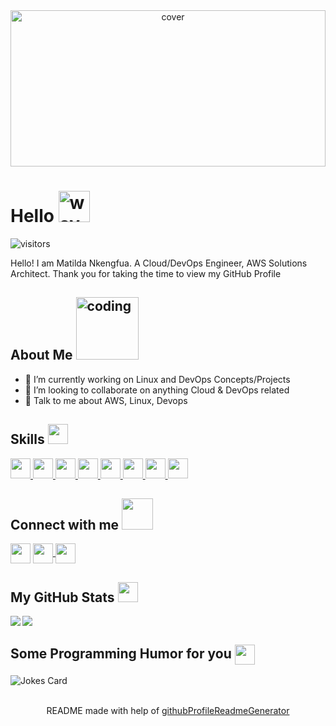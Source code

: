 <div align="center">
  <img width="100%" height="250px" src="https://vgroupinc.com/sites/vgroupinc.com/files/DevOps.jpg" alt="cover" />
</div>

<h1>Hello <img src="https://raw.githubusercontent.com/rahulbanerjee26/githubProfileReadmeGenerator/main/gifs/wave.gif" width="50px" height="50px" alt="wave"></h1>


<p align="center">
    
  
  
  
  ![visitors](https://visitor-badge.glitch.me/badge?page_id=Matilda-Nkengfua.Matilda-Nkengfua)
  
  
</p>

<div size="20px">
  Hello! I am Matilda Nkengfua. A Cloud/DevOps Engineer, AWS Solutions Architect. Thank you for taking the time to view my GitHub Profile 
</div>

<h2>About Me <img src="https://raw.githubusercontent.com/rahulbanerjee26/githubProfileReadmeGenerator/main/gifs/eatSleepCodeRepeat.gif" width="100px" height="100px" alt="coding"></h2>

- 🔭 I’m currently working on Linux and DevOps Concepts/Projects
- 👯 I’m looking to collaborate on anything Cloud & DevOps related
- 💬 Talk to me about AWS, Linux, Devops

<h2> Skills <img src = "https://raw.githubusercontent.com/rahulbanerjee26/githubProfileReadmeGenerator/main/gifs/code.gif" width = 32px height=32px> </h2>
<a href= https://github.com/https://github.com/Matilda-Nkengfua?tab=repositories&q=&type=&language=aws&sort= > <img width ='32px' height='32px' src ='https://raw.githubusercontent.com/rahulbanerjee26/githubAboutMeGenerator/main/icons/aws.svg'> </a>
<a href= https://github.com/https://github.com/Matilda-Nkengfua?tab=repositories&q=&type=&language=docker&sort= > <img width ='32px' height='32px' src ='https://raw.githubusercontent.com/rahulbanerjee26/githubAboutMeGenerator/main/icons/docker.svg'> </a>
<a href= https://github.com/https://github.com/Matilda-Nkengfua?tab=repositories&q=&type=&language=kubernetes&sort= > <img width ='32px' height='32px' src ='https://raw.githubusercontent.com/rahulbanerjee26/githubAboutMeGenerator/main/icons/kubernetes.svg'> </a>
<a href= https://github.com/https://github.com/Matilda-Nkengfua?tab=repositories&q=&type=&language=linux&sort= > <img width ='32px' height='32px' src ='https://raw.githubusercontent.com/rahulbanerjee26/githubAboutMeGenerator/main/icons/linux.svg'> </a>
<a href= https://github.com/https://github.com/Matilda-Nkengfua?tab=repositories&q=&type=&language=jenkins&sort= > <img width ='32px' height='32px' src ='https://raw.githubusercontent.com/rahulbanerjee26/githubAboutMeGenerator/main/icons/jenkins.svg'> </a>
<a href= https://github.com/https://github.com/Matilda-Nkengfua?tab=repositories&q=&type=&language=mysql&sort= > <img width ='32px' height='32px' src ='https://raw.githubusercontent.com/rahulbanerjee26/githubAboutMeGenerator/main/icons/mysql.svg'> </a>
<a href= https://github.com/https://github.com/Matilda-Nkengfua?tab=repositories&q=&type=&language=python&sort= > <img width ='32px' height='32px' src ='https://raw.githubusercontent.com/rahulbanerjee26/githubAboutMeGenerator/main/icons/python.svg'> </a>
<a href= https://github.com/https://github.com/Matilda-Nkengfua?tab=repositories&q=&type=&language=git&sort= > <img width ='32px' height='32px' src ='https://raw.githubusercontent.com/rahulbanerjee26/githubAboutMeGenerator/main/icons/git.svg'> </a>

<h2> Connect with me <img src='https://raw.githubusercontent.com/rahulbanerjee26/githubProfileReadmeGenerator/main/gifs/handShake.gif' width="50px" height=50px> </h2>
<a href = 'https://linktr.ee/matilda_nkengfua'> <img width = '32px' align= 'center' src="https://raw.githubusercontent.com/rahulbanerjee26/githubAboutMeGenerator/main/icons/portfolio.png"/></a>  
<a href = 'https://www.linkedin.com/in/https://www.linkedin.com/in/matilda-nkengfua/'> <img width = '32px' align= 'center' src="https://raw.githubusercontent.com/rahulbanerjee26/githubAboutMeGenerator/main/icons/linked-in-alt.svg"/</a>
<a href = 'https://www.github.com/https://github.com/matilda-nkengfua'> <img width = '32px' align= 'center' src="https://raw.githubusercontent.com/rahulbanerjee26/githubAboutMeGenerator/main/icons/github.svg"/></a> 




<h2> My GitHub Stats <img src='https://raw.githubusercontent.com/rahulbanerjee26/githubProfileReadmeGenerator/main/gifs/github.gif' width='32px' height=32px> </h2>
<a href="https://github.com/anuraghazra/github-readme-stats">
<img align="left" src="https://github-readme-stats.vercel.app/api?username=matilda-nkengfua&count_private=true&show_icons=true&theme=default" />
</a>
<a href="https://github.com/anuraghazra/convoychat">
<img align="center" src="https://github-readme-stats.vercel.app/api/top-langs/?username=matilda-nkengfua&theme=default" />
</a>
<h2> Some Programming Humor for you <img align ='center' src='https://raw.githubusercontent.com/rahulbanerjee26/githubProfileReadmeGenerator/main/gifs/winkFace.gif' width = '32px' height= '32px'></h2>


![Jokes Card](https://readme-jokes.vercel.app/api?theme=tokyonight)




<br>
<footer align='center'>README made with help of <a href='https://github.com/rahulbanerjee26/githubProfileReadmeGenerator'>githubProfileReadmeGenerator</a> </footer>
